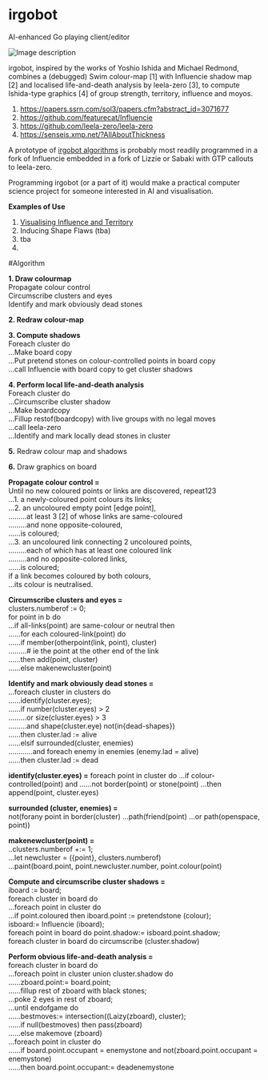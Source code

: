 # irgobot
AI-enhanced Go playing client/editor

![Image description](https://github.com/gogre/irgobot/blob/master/pyramidirgit.png)

irgobot, inspired by the works of Yoshio Ishida and Michael Redmond, combines a (debugged) Swim colour-map [1]  with Influencie shadow map [2] and localised life-and-death analysis by leela-zero [3], to compute Ishida-type graphics [4] of group strength, territory, influence and moyos. 

1. https://papers.ssrn.com/sol3/papers.cfm?abstract_id=3071677
2. https://github.com/featurecat/Influencie
3. https://github.com/leela-zero/leela-zero
4. https://senseis.xmp.net/?AllAboutThickness

A prototype of [irgobot algorithms](https://github.com/gogre/irgobot/blob/master/algorithms.pdf) is probably most readily programmed in a fork of Influencie embedded in a fork of Lizzie or Sabaki with GTP callouts to leela-zero.

Programming irgobot (or a part of it) would make a practical computer science project for someone interested in AI and visualisation.

**Examples of Use**

1. [Visualising Influence and Territory](https://youtu.be/pwxiBqykHGc)
2. Inducing Shape Flaws (tba)
3. tba
4. 

#Algorithm

**1. Draw colourmap**  
Propagate colour control  
Circumscribe clusters and eyes  
Identify and mark obviously dead stones    

**2. Redraw colour-map**  

**3. Compute shadows**  
Foreach cluster do  
...Make board copy  
...Put pretend stones on colour-controlled points in board copy  
...call Influencie with board copy to get cluster shadows  

**4. Perform local life-and-death analysis**  
 Foreach cluster do  
...Circumscribe cluster shadow  
...Make boardcopy  
...Fillup restof(boardcopy) with live groups with no legal moves  
...call leela-zero  
...Identify and mark locally dead stones in cluster   

**5.** Redraw colour map and shadows  

**6.** Draw graphics on board  


**Propagate colour control =**  
Until no new coloured points or links are discovered, repeat123                    
...1. a newly-coloured point colours its links;                       
...2. an uncoloured empty point [edge point],                     
.........at least 3 [2] of whose links are same-coloured                    
.........and none opposite-coloured,                    
......is coloured;                  
...3. an uncoloured link connecting 2 uncoloured points,                     
.........each of which has at least one coloured link                     
.........and no opposite-colored links,                    
......is coloured;                 
if a link becomes coloured by both colours,                       
...its colour is neutralised.                     


**Circumscribe clusters and eyes =**                    
clusters.numberof := 0;                 
for point in b do                       
...if all-links(point) are same-colour or neutral then                    
......for each coloured-link(point) do                 
......if member(otherpoint(link, point), cluster)                  
.........# ie the point at the other end of the link                   
......then add(point, cluster)                 
......else makenewcluster(point)  

**Identify and mark obviously dead stones =**                
...foreach cluster in clusters do               
......identify(cluster.eyes);                
......if number(cluster.eyes) > 2                 
.........or size(cluster.eyes) > 3               
.........and shape(cluster.eye) not(in{dead-shapes})                  
......then cluster.lad := alive                  
......elsif surrounded(cluster, enemies)                
............and foreach enemy in enemies (enemy.lad = alive)                      
......then cluster.lad := dead

**identify(cluster.eyes) =**
foreach point in cluster do
...if colour-controlled(point) and
......not border(point) or stone(point)
...then append(point, cluster.eyes) 

**surrounded (cluster, enemies) =**          
not(forany point in border(cluster) 
...path(friend(point)
...or path(openspace, point))

**makenewcluster(point) =**    
..clusters.numberof +:= 1;   
...let newcluster = ({point}, clusters.numberof)   
...paint(board.point, point.newcluster.number, point.colour(point)   

**Compute and circumscribe cluster shadows =**                        
iboard := board;                        
foreach cluster in board do                      
...foreach point in cluster do                       
...if point.coloured then iboard.point := pretendstone (colour);                       
isboard:= Influencie (iboard);                              
foreach point in board do point.shadow:= isboard.point.shadow;                            
foreach cluster in board do circumscribe (cluster.shadow)                         

**Perform obvious life-and-death analysis =**                            
foreach cluster in board do                         
...foreach point in cluster union cluster.shadow do                         
......zboard.point:= board.point;                      
......fillup rest of zboard with black stones;                         
...poke 2 eyes in rest of zboard;                       
...until endofgame do                        
......bestmoves:= intersection((Laizy(zboard), cluster);                       
......if null(bestmoves) then pass(zboard)                    
......else makemove (zboard)                    
...foreach point in cluster do                       
......if board.point.occupant = enemystone and not(zboard.point.occupant = enemystone)                          
......then board.point.occupant:= deadenemystone

